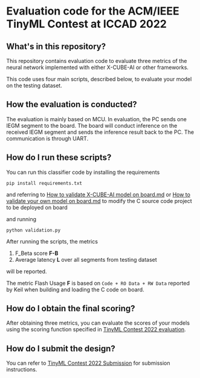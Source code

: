# Evaluation code for the ACM/IEEE TinyML Contest at ICCAD 2022

## What's in this repository?

This repository contains evaluation code to evaluate three metrics of the neural network implemented with either X-CUBE-AI or other frameworks. 

This code uses four main scripts, described below, to evaluate your model on the testing dataset.

## How the evaluation is conducted?

The evaluation is mainly based on MCU. In evaluation, the PC sends one IEGM segment to the board. The board will conduct inference on the received IEGM segment and sends the inference result back to the PC. The communication is through UART. 

## How do I run these scripts?

You can run this classifier code by installing the requirements

    pip install requirements.txt

and referring to [How to validate X-CUBE-AI model on board.md](https://github.com/tinymlcontest/tinyml_contest2022_demo_evaluation/blob/main/How%20to%20validate%20X-CUBE-AI%20model%20on%20board.md) or [How to validate your own model on board.md](https://github.com/tinymlcontest/tinyml_contest2022_demo_evaluation/blob/main/How%20to%20validate%20your%20own%20model%20on%20board.md) to modify the C source code project to be deployed on board

and running

    python validation.py

After running the scripts, the metrics
1. F_Beta score **F-B** 
2. Average latency **L** over all segments from testing dataset 

will be reported. 

The metric Flash Usage **F** is based on `Code + RO Data + RW Data` reported by Keil when building and loading the C code on board. 


## How do I obtain the final scoring?
After obtaining three metrics, you can evaluate the scores of your models using the scoring function specified in [TinyML Contest 2022 evaluation](https://tinymlcontest.github.io/TinyML-Design-Contest/Problems.html). 

## How do I submit the design?
You can refer to [TinyML Contest 2022 Submission](https://tinymlcontest.github.io/TinyML-Design-Contest/Submission.html) for submission instructions. 
